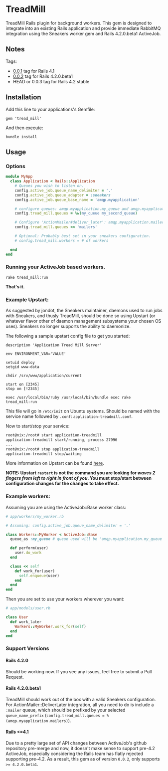# TreadMill

TreadMill Rails plugin for background workers.  This gem is designed to integrate into an existing Rails application and provide immediate RabbitMQ integration using the Sneakers worker gem and Rails 4.2.0.beta1 ActiveJob.

## Notes

Tags:

* [0.0.1](/Protobit/tread_mill/wiki/0.0.1) tag for Rails 4.1
* [0.0.2](/Protobit/tread_mill/wiki/0.0.1) tag for Rails 4.2.0.beta1
* HEAD or 0.0.3 tag for Rails 4.2 stable

## Installation

Add this line to your applications's Gemfile:

```
gem 'tread_mill'
```

And then execute:

```
bundle install
```

## Usage

### Options

```RUBY
module MyApp
  class Application < Rails::Application
    # Queues you wish to listen on.
    config.active_job.queue_name_delimiter = '.'
    config.active_job.queue_adapter = :sneakers
    config.active_job.queue_base_name = 'amqp.myapplication'

    # configure queues: amqp.myapplication.my_queue and amqp.myapplication.my_second_queue
    config.tread_mill.queues = %w(my_queue my_second_queue)

    # Configure 'ActionMailer#deliver_later': amqp.myapplication.mailers
    config.tread_mill.queues << 'mailers'

    # Optional: Probably best set in your sneakers configuration.
    # config.tread_mill.workers = # of workers

  end
end
```

### Running your ActiveJob based workers.

```
rake tread_mill:run
```

**That's it.**

### Example Upstart:

As suggested by jondot, the Sneakers maintainer, daemons used to run jobs with
Sneakers, and thusly TreadMill, should be done so using Upstart (or whatever
flavor other of daemon management subsystems your chosen OS uses).  Sneakers
no longer supports the ability to daemonize.

The following a sample upstart config file to get you started:

```
description 'Application Tread Mill Server'

env ENVIRONMENT_VAR='VALUE'

setuid deploy
setgid www-data

chdir /srv/www/application/current

start on [2345]
stop on [!2345]

exec /usr/local/bin/ruby /usr/local/bin/bundle exec rake tread_mill:run
```

This file will go in `/etc/init` on Ubuntu systems.  Should be named with the 
service name followed by `.conf`: `application-treadmill.conf`.

Now to start/stop your service:

```BASH
root@nix:/root# start application-treadmill
application-treadmill start/running, process 27996
...
root@nix:/root# stop application-treadmill
application-treadmill stop/waiting
```

More information on Upstart can be found [here](http://upstart.ubuntu.com/cookbook/#console).

**NOTE: Upstart `restart` is not the command you are looking for *waves 2
fingers from left to right in front of you*.  You must stop/start between
configuration changes for the changes to take effect.**

### Example workers:

Assuming you are using the ActiveJob::Base worker class:

```Ruby
# app/workers/my_worker.rb

# Assuming: config.active_job.queue_name_delimiter = '.'

class Workers::MyWorker < ActiveJob::Base
  queue_as :my_queue # queue used will be 'amqp.myapplication.my_queue'

  def perform(user)
    user.do_work
  end

  class << self
    def work_for(user)
      self.enqueue(user)
    end
  end
end
```

Then you are set to use your workers wherever you want:

```Ruby
# app/models/user.rb

class User
  def work_later
    Workers::MyWorker.work_for(self)
  end
end
```

### Support Versions

#### Rails 4.2.0

Should be working now.  If you see any issues, feel free to submit a Pull Request.

#### Rails 4.2.0.beta1

TreadMill should work out of the box with a valid Sneakers configuration. For ActionMailer::DeliverLater integration, all you need to do is include a `:mailer` queue, which should be prefixed by your selected `queue_name_prefix` (`config.tread_mill.queues = %(amqp.myapplication.mailers)`).

#### Rails <=4.1

Due to a pretty large set of API changes between ActiveJob's github repository pre-merge and now, it doesn't make sense to support pre-4.2 ActiveJob, especially considering the Rails team has flatly rejected supporting pre-4.2.  As a result, this gem as of version `0.0.2`, only supports `>= 4.2.0.beta1`.
